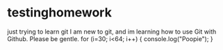 # testinghomework
just trying to learn git
I am new to git, and im learning how to use Git with Github.
Please be gentle.
for (i=30; i<64; i++) {
  console.log("Poopie");
}
